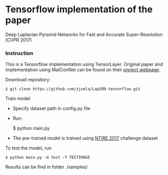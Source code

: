 # Tensorflow implementation of the paper
Deep Laplacian Pyramid Networks for Fast and Accurate Super-Resolution (CVPR 2017)

### Instruction
This is a Tensorflow implementation using TensorLayer.
Original paper and implementation using MatConNet can be found on their [project webpage](http://vllab1.ucmerced.edu/~wlai24/LapSRN/).

Download repository:

    $ git clone https://github.com/zjuela/LapSRN-tensorflow.git

Train model
	
- Specify dataset path in config.py file
- Run:
	
	$ python main.py

- The pre-trained model is trained using [NTIRE 2017](http://www.vision.ee.ethz.ch/ntire17/) challenge dataset

To test the model, run

	$ python main.py -m test -f TESTIMAGE

Results can be find in folder ./samples/






